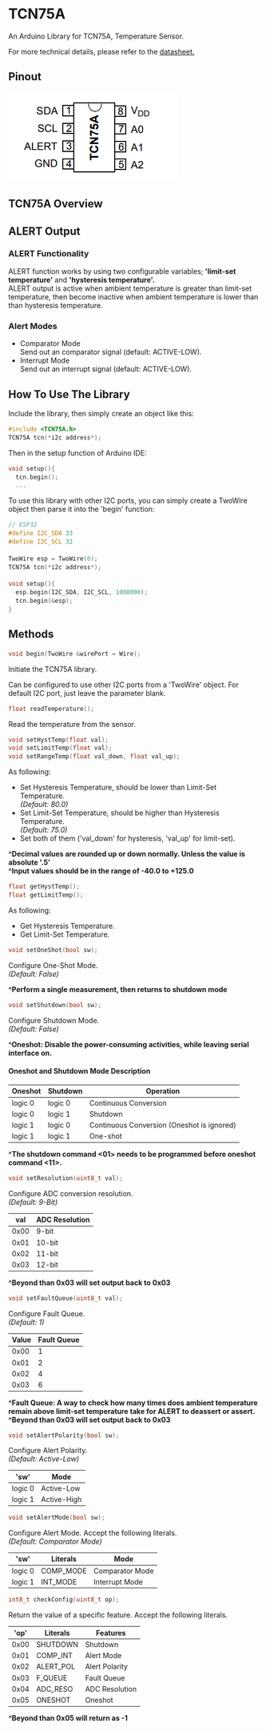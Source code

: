 # TCN75A
An Arduino Library for TCN75A, Temperature Sensor.

For more technical details, please refer to the [datasheet.](http://ww1.microchip.com/downloads/en/devicedoc/21935d.pdf)

## Pinout
![TCN75A Pinout](pic/tcn75a.png)

## TCN75A Overview

## ALERT Output

### ALERT Functionality
ALERT function works by using two configurable variables; **'limit-set temperature'** and **'hysteresis temperature'.**<br>
ALERT output is active when ambient temperature is greater than limit-set temperature, then become inactive when ambient temperature is lower than than hysteresis temperature.

### Alert Modes
- Comparator Mode<br>
Send out an comparator signal (default: ACTIVE-LOW).
- Interrupt Mode<br>
Send out an interrupt signal (default: ACTIVE-LOW).

## How To Use The Library
Include the library, then simply create an object like this:
```C
#include <TCN75A.h>
TCN75A tcn(*i2c address*);
```
Then in the setup function of Arduino IDE:
```C
void setup(){
  tcn.begin();
  ...
```
To use this library with other I2C ports, you can simply create a TwoWire object then parse it into the 'begin' function:
```C
// ESP32
#define I2C_SDA 33
#define I2C_SCL 32

TwoWire esp = TwoWire(0);
TCN75A tcn(*i2c address*);

void setup(){
  esp.begin(I2C_SDA, I2C_SCL, 1000000);
  tcn.begin(&esp);
}
```

## Methods
```C
void begin(TwoWire &wirePort = Wire);
```
Initiate the TCN75A library.

Can be configured to use other I2C ports from a 'TwoWire' object. For default I2C port, just leave the parameter blank.

```C
float readTemperature();
```
Read the temperature from the sensor.

```C
void setHystTemp(float val);
void setLimitTemp(float val);
void setRangeTemp(float val_down, float val_up);
```
As following:
- Set Hysteresis Temperature, should be lower than Limit-Set Temperature.<br>*(Default: 80.0)*
- Set Limit-Set Temperature, should be higher than Hysteresis Temperature.<br>*(Default: 75.0)*
- Set both of them ('val_down' for hysteresis, 'val_up' for limit-set).

**^Decimal values are rounded up or down normally. Unless the value is absolute '.5'**<br>
**^Input values should be in the range of -40.0 to +125.0**

```C
float getHystTemp();
float getLimitTemp();
```
As following:
- Get Hysteresis Temperature.
- Get Limit-Set Temperature.

```C
void setOneShot(bool sw);
```
Configure One-Shot Mode.<br>*(Default: False)*

**^Perform a single measurement, then returns to shutdown mode**

```C
void setShutdown(bool sw);
```
Configure Shutdown Mode.<br>*(Default: False)*

**^Oneshot: Disable the power-consuming activities, while leaving serial interface on.**

#### Oneshot and Shutdown Mode Description

| Oneshot | Shutdown | Operation |
|------|---------------|---------|
| logic 0 | logic 0 | Continuous Conversion |
| logic 0 | logic 1 | Shutdown |
| logic 1 | logic 0 | Continuous Conversion (Oneshot is ignored) |
| logic 1 | logic 1 | One-shot |

**^The shutdown command <01> needs to be programmed before oneshot command <11>.**


```C
void setResolution(uint8_t val);
```
Configure ADC conversion resolution.<br>*(Default: 9-Bit)*

| val | ADC Resolution |
|------|---------------|
| 0x00 | 9-bit  |
| 0x01 | 10-bit |
| 0x02 | 11-bit |
| 0x03 | 12-bit |

**^Beyond than 0x03 will set output back to 0x03**

```C
void setFaultQueue(uint8_t val);
```
Configure Fault Queue.<br>*(Default: 1)*

| Value | Fault Queue |
|------|---------------|
| 0x00 | 1 |
| 0x01 | 2 |
| 0x02 | 4 |
| 0x03 | 6 |

**^Fault Queue: A way to check how many times does ambient temperature remain above limit-set temperature take for ALERT to deassert or assert.**<br>
**^Beyond than 0x03 will set output back to 0x03**

```C
void setAlertPolarity(bool sw);
```
Configure Alert Polarity.<br>*(Default: Active-Low)*

| 'sw' | Mode |
|------|---------------|
| logic 0 | Active-Low |
| logic 1 | Active-High |

```C
void setAlertMode(bool sw);
```
Configure Alert Mode. Accept the following literals.<br>*(Default: Comparator Mode)*

| 'sw' | Literals | Mode |
|------|----------|-----------|
| logic 0 | COMP_MODE | Comparator Mode |
| logic 1 | INT_MODE | Interrupt Mode |

```C
int8_t checkConfig(uint8_t op);
```
Return the value of a specific feature. Accept the following literals.

| 'op' | Literals | Features |
|------|----------|-----------|
| 0x00 | SHUTDOWN | Shutdown |
| 0x01 | COMP_INT| Alert Mode |
| 0x02 | ALERT_POL | Alert Polarity |
| 0x03 | F_QUEUE | Fault Queue |
| 0x04 | ADC_RESO | ADC Resolution |
| 0x05 | ONESHOT | Oneshot |

**^Beyond than 0x05 will return as -1**
